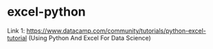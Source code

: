# excel-python

Link 1: https://www.datacamp.com/community/tutorials/python-excel-tutorial (Using Python And Excel For Data Science)
